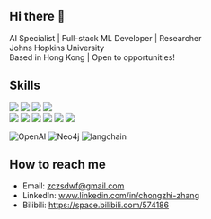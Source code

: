 ## Hi there 👋

<!--
**RisettoZhang/RisettoZhang** is a ✨ _special_ ✨ repository because its `README.md` (this file) appears on your GitHub profile.

Here are some ideas to get you started:

- 🔭 I’m currently working on ...
- 🌱 I’m currently learning ...
- 👯 I’m looking to collaborate on ...
- 🤔 I’m looking for help with ...
- 💬 Ask me about ...
- 📫 How to reach me: ...
- 😄 Pronouns: ...
- ⚡ Fun fact: ...
-->

AI Specialist | Full-stack ML Developer | Researcher  
Johns Hopkins University  
Based in Hong Kong | Open to opportunities!  

## Skills

<div class="shields1">
  <img src="https://shields.io/badge/Python-3C873A?style=flat&logo=python&logoColor=white">
  <img src="https://shields.io/badge/Pytorch-ffa500?style=flat&logo=pytorch&logoColor=white">
  <img src="https://shields.io/badge/Flask-666666?style=flat&logo=flask&logoColor=white">
  <img src="https://shields.io/badge/sklearn-2acaea?style=flat&logo=python&logoColor=white">
  <br>
  <img src="https://shields.io/badge/Github-000000?style=flat&logo=github&logoColor=white">
  <img src="https://shields.io/badge/Linux-3C873A?style=flat&logo=linux&logoColor=white">
  <img src="https://shields.io/badge/Docker-FFFFFF?style=flat&logo=docker&logoColor=blue">
  <img src="https://shields.io/badge/Notion-FFFFFF?style=flat&logo=notion&logoColor=black">
  <img src="https://shields.io/badge/Database-3C873A?style=flat&logo="fa-solid fa-envelope"&logoColor=white">
  <img src="https://shields.io/badge/Bilibili-CC919A?style=flat&logo=bilibili&logoColor=white">
</div>

![OpenAI](https://img.shields.io/badge/OpenAI-FFFFFF?style=flat&logo=openai&logoColor=black)
![Neo4j](https://img.shields.io/badge/Neo4j-FFFFFF?style=flat&logo=neo4j&logoColor=black)
![langchain](https://img.shields.io/badge/LangChain-FFFFFF?style=flat&logo=langchain&logoColor=black)

## How to reach me

- Email: zczsdwf@gmail.com
- LinkedIn: www.linkedin.com/in/chongzhi-zhang
- Bilibili: https://space.bilibili.com/574186
